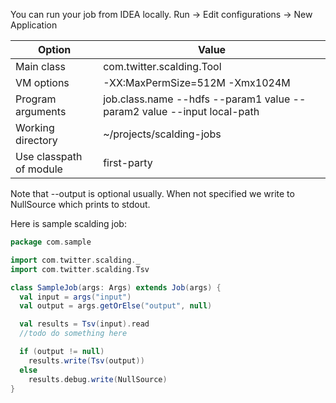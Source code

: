 You can run your job from IDEA locally. Run -> Edit configurations -> New Application

| Option | Value |
|---|---|
Main class | com.twitter.scalding.Tool
VM options | -XX:MaxPermSize=512M -Xmx1024M
Program arguments | job.class.name --hdfs --param1 value --param2 value --input local-path
Working directory | ~/projects/scalding-jobs
Use classpath of module | first-party

Note that --output is optional usually. When not specified we write to NullSource which prints to stdout.

Here is sample scalding job:
```scala
package com.sample

import com.twitter.scalding._
import com.twitter.scalding.Tsv

class SampleJob(args: Args) extends Job(args) {
  val input = args("input")
  val output = args.getOrElse("output", null)

  val results = Tsv(input).read
  //todo do something here

  if (output != null)
    results.write(Tsv(output))
  else
    results.debug.write(NullSource)
}
```
